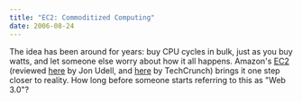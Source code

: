 ```yaml
---
title: "EC2: Commoditized Computing"
date: 2006-08-24
---
```

The idea has been around for years: buy CPU cycles in bulk, just as you buy watts, and let someone else worry about how it all happens.  Amazon's <a href="http://www.amazon.com/gp/browse.html?node=201590011">EC2</a> (reviewed <a href="http://weblog.infoworld.com/udell/2006/08/24.html#a1513">here</a> by Jon Udell, and <a href="http://www.techcrunch.com/2006/08/24/exclusive-amazon-readies-utility-computing-service/">here</a> by TechCrunch) brings it one step closer to reality. How long before someone starts referring to this as "Web 3.0"?
